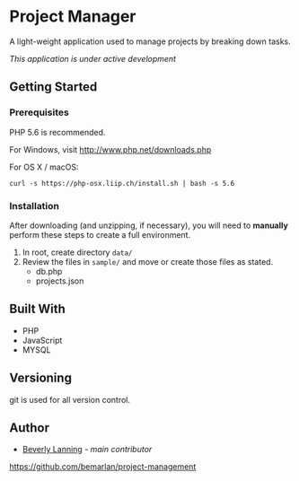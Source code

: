 # Project Manager
A light-weight application used to manage projects by breaking down tasks.

_This application is under active development_

## Getting Started

### Prerequisites
PHP 5.6 is recommended.

For Windows, visit http://www.php.net/downloads.php

For OS X / macOS:

```curl -s https://php-osx.liip.ch/install.sh | bash -s 5.6```

### Installation
After downloading (and unzipping, if necessary), you will need to **manually** perform these steps to create a full environment.

1. In root, create directory `data/`
2. Review the files in `sample/` and move or create those files as stated.
	- db.php
	- projects.json

## Built With
- PHP
- JavaScript
- MYSQL

## Versioning
git is used for all version control.

## Author
- [Beverly Lanning](http://devbev.us) - _main contributor_

https://github.com/bemarlan/project-management